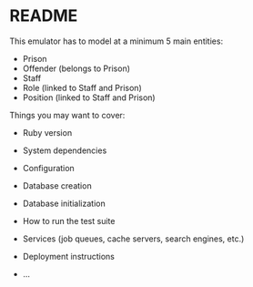 # README

This emulator has to model at a minimum 5 main entities:

* Prison
* Offender (belongs to Prison)
* Staff
* Role (linked to Staff and Prison)
* Position (linked to Staff and Prison)

Things you may want to cover:

* Ruby version

* System dependencies

* Configuration

* Database creation

* Database initialization

* How to run the test suite

* Services (job queues, cache servers, search engines, etc.)

* Deployment instructions

* ...
